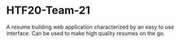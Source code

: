 # HTF20-Team-21
A resume building web application characterized by an easy to use interface. Can be used to make high quality resumes on the go.
